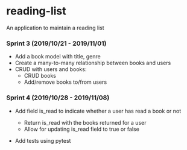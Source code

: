 # reading-list
An application to maintain a reading list

### Sprint 3 (2019/10/21 - 2019/11/01)

- Add a book model with title, genre
- Create a many-to-many relationship between books and users
- CRUD with users and books:
  - CRUD books
  - Add/remove books to/from users

### Sprint 4 (2019/10/28 - 2019/11/08)

- Add field is_read to indicate whether a user has read a book or not
  - Return is_read with the books returned for a user
  - Allow for updating is_read field to true or false 

- Add tests using pytest
